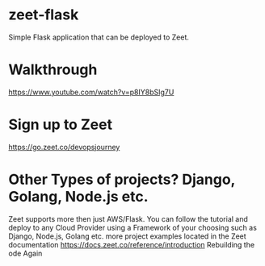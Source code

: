 # zeet-flask
Simple Flask application that can be deployed to Zeet.

# Walkthrough
https://www.youtube.com/watch?v=p8IY8bSIg7U

# Sign up to Zeet
https://go.zeet.co/devopsjourney

# Other Types of projects? Django, Golang, Node.js etc.
Zeet supports more then just AWS/Flask.  You can follow the tutorial and deploy to any Cloud Provider using a Framework of your choosing such as Django, Node.js, Golang etc.  more project examples located in the Zeet documentation https://docs.zeet.co/reference/introduction
Rebuilding the ode 
Again

